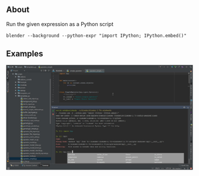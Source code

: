 ## About

Run the given expression as a Python script

    blender --background --python-expr "import IPython; IPython.embed()"

## Examples

![Use-case of using --python-expr](b3d_cmdline_--python-expr.png)
